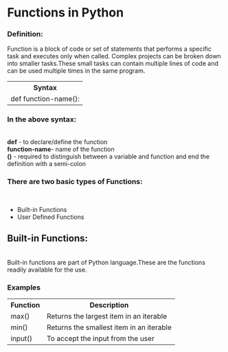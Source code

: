 # Functions in Python
### Definition: 
Function is a block of code or set of statements that performs a specific task and executes only when called.
Complex projects can be broken down into smaller tasks.These small tasks can contain multiple lines of code and can be used multiple times in the same program.
<table>
<tr>
<th>Syntax</th>
</tr>
<tr>
<td>def function-name():</td>
</tr>
</table>
<h3>In the above syntax:</h3><br>
<b>def</b> - to declare/define the function<br>
<b>function-name</b>- name of the function<br>
<b>()</b> - required to distinguish between a variable and function and end the definition with a semi-colon<br>
<h3>There are two basic types of Functions:</h3><br>
<ul><li>Built-in Functions</li>
<li>User Defined Functions</li></ul>
<h2>Built-in Functions:</h2><br>
Built-in functions are part of Python language.These are the functions readily available for the use.
<h3>Examples</h3>
<table>
<tr>
<th>Function</th>
  <th>Description</th>
</tr>
<tr>
  <td>max()</td>
<td>Returns the largest item in an iterable</td>
</tr>
  <tr>
  <td>min()</td>
<td>Returns the smallest item in an iterable</td>
</tr>
  <tr>
  <td>input()</td>
<td>To accept the input from the user</td>
</tr>
  </table>
</table>




